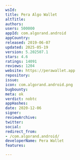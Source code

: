 ```yaml
---
wsId: 
title: Pera Algo Wallet
altTitle: 
authors: 
users: 500000
appId: com.algorand.android
appCountry: 
released: 2019-06-07
updated: 2025-05-19
version: 5.202507.1
stars: 4.6
ratings: 14091
reviews: 1204
website: https://perawallet.app
repository: 
issue: 
icon: com.algorand.android.png
bugbounty: 
meta: ok
verdict: nobtc
appHashes: 
date: 2020-12-06
signer: 
reviewArchive: 
twitter: 
social: 
redirect_from:
- /com.algorand.android/
developerName: Pera Wallet
features: 

---
```



